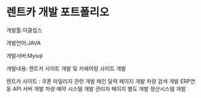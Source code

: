# 렌트카 개발 포트폴리오
개발툴:이클립스

개발언어:JAVA

개발서버:Mysql

개발내용: 렌트카 사이트 개발 및 카쉐어링 사이트 개발

렌트카 사이트 :
쿠폰 마일리지 관련 개발
메인 달력 페이지 개발
차량 검색 개발
ERP연동 API 서버 개발
차량 예약 시스템 개발
관리자 페이지 별도 개발
정산시스템 개발
